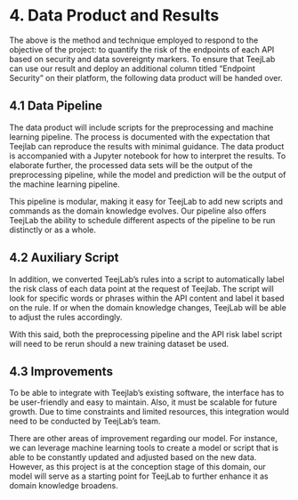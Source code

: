# 4. Data Product and Results

The above is the method and technique employed to respond to the objective of the project: to quantify the risk of the endpoints of each API based on security and data sovereignty markers. To ensure that TeejLab can use our result and deploy an additional column titled “Endpoint Security” on their platform, the following data product will be handed over.

## 4.1 Data Pipeline

The data product will include scripts for the preprocessing and machine learning pipeline. The process is documented with the expectation that Teejlab can reproduce the results with minimal guidance. The data product is accompanied with a Jupyter notebook for how to interpret the results. To elaborate further, the processed data sets will be the output of the preprocessing pipeline, while the model and prediction will be the output of the machine learning pipeline.

This pipeline is modular, making it easy for TeejLab to add new scripts and commands as the domain knowledge evolves. Our pipeline also offers TeejLab the ability to schedule different aspects of the pipeline to be run distinctly or as a whole.

## 4.2 Auxiliary Script

In addition, we converted TeejLab’s rules into a script to automatically label the risk class of each data point at the request of Teejlab. The script will look for specific words or phrases within the API content and label it based on the rule. If or when the domain knowledge changes, TeejLab will be able to adjust the rules accordingly.

With this said, both the preprocessing pipeline and the API risk label script will need to be rerun should a new training dataset be used.

## 4.3 Improvements

To be able to integrate with Teejlab’s existing software, the interface has to be user-friendly and easy to maintain. Also, it must be scalable for future growth. Due to time constraints and limited resources, this integration would need to be conducted by TeejLab’s team.

There are other areas of improvement regarding our model. For instance, we can leverage machine learning tools to create a model or script that is able to be constantly updated and adjusted based on the new data. However, as this project is at the conception stage of this domain, our model will serve as a starting point for TeejLab to further enhance it as domain knowledge broadens.
